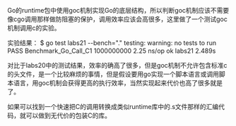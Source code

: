Go的runtime包中使用goc机制实现Go的底层结构，所以判断goc机制应该不需要像cgo调用那样做防阻塞的保护，调用效率应该会高很多，这里做了一个测试goc机制调用c的实验。

实验结果：
$ go test labs21 --bench="."
testing: warning: no tests to run
PASS
Benchmark_Go_Call_C1	1000000000	         2.25 ns/op
ok  	labs21	2.489s

对比于labs20中的测试结果，效率的确高了很多，但是goc机制不允许包含标准c的头文件，是一个比较麻烦的事情，但是假设要用go实现一个脚本语言或调用脚本语言，用goc机制会获得更高的执行效率，当然实现起来代价也高了很多就是了。

如果可以找到一个快速把C的调用转换成类似runtime库中的.s文件那样的汇编代码，就可以做到无代价的包装C的库。